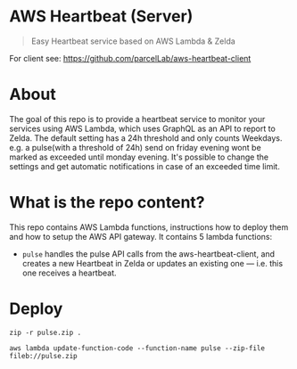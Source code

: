 # AWS Heartbeat (Server)

> Easy Heartbeat service based on AWS Lambda &amp; Zelda

For client see: https://github.com/parcelLab/aws-heartbeat-client

# About

The goal of this repo is to provide a heartbeat service to monitor your services using AWS Lambda, which uses GraphQL as an API to report to Zelda.
The default setting has a 24h threshold and only counts Weekdays. e.g. a pulse(with a threshold of 24h) send on friday evening wont be marked as exceeded until monday evening.
It's possible to change the settings and get automatic notifications in case of an exceeded time limit.

# What is the repo content?

This repo contains AWS Lambda functions, instructions how to deploy them and how to setup the AWS API gateway. It contains 5 lambda functions:

- `pulse` handles the pulse API calls from the aws-heartbeat-client, and creates a new Heartbeat in Zelda or updates an existing one — i.e. this one receives a heartbeat.

# Deploy

```
zip -r pulse.zip .
```

```
aws lambda update-function-code --function-name pulse --zip-file fileb://pulse.zip
```
